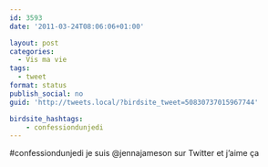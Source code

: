 ```yaml
---
id: 3593
date: '2011-03-24T08:06:06+01:00'

layout: post
categories:
  - Vis ma vie
tags:
  - tweet
format: status
publish_social: no
guid: 'http://tweets.local/?birdsite_tweet=50830737015967744'

birdsite_hashtags:
    - confessiondunjedi
---
```


\#confessiondunjedi je suis @jennajameson sur Twitter et j’aime ça